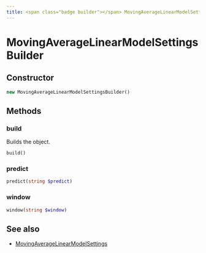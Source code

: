 ```yaml
---
title: <span class="badge builder"></span> MovingAverageLinearModelSettingsBuilder
---
```

# <span class="badge builder"></span> MovingAverageLinearModelSettingsBuilder

## Constructor

```php
new MovingAverageLinearModelSettingsBuilder()
```
## Methods

### <span class="badge object-method"></span> build

Builds the object.

```php
build()
```

### <span class="badge object-method"></span> predict

```php
predict(string $predict)
```

### <span class="badge object-method"></span> window

```php
window(string $window)
```

## See also

 * <span class="badge object-type-class"></span> [MovingAverageLinearModelSettings](./object-MovingAverageLinearModelSettings.md)
